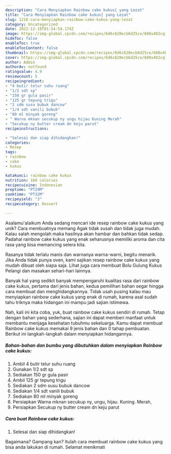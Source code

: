```yaml
---
description: "Cara Menyiapkan Rainbow cake kukus{ yang Lezat"
title: "Cara Menyiapkan Rainbow cake kukus{ yang Lezat"
slug: 1216-cara-menyiapkan-rainbow-cake-kukus-yang-lezat
category: Uncategorized
date: 2022-12-18T01:54:54.174Z
image: https://img-global.cpcdn.com/recipes/6d6c620ecb6d25ce/680x482cq70/rainbow-cake-kukus-foto-resep-utama.jpg
hideToc: false
enableToc: true
enableTocContent: false
thumbnail: https://img-global.cpcdn.com/recipes/6d6c620ecb6d25ce/680x482cq70/rainbow-cake-kukus-foto-resep-utama.jpg
cover: https://img-global.cpcdn.com/recipes/6d6c620ecb6d25ce/680x482cq70/rainbow-cake-kukus-foto-resep-utama.jpg
author: Admin
authorAv: notfound
ratingvalue: 4.9
reviewcount: 5
recipeingredient:
- "4 butir telur suhu ruang"
- "1/2 sdt sp"
- "150 gr gula pasir"
- "125 gr tepung trigu"
- "2 sdm susu bubuk dancow"
- "1/4 sdt vanili bubuk"
- "80 ml minyak goreng"
- " Warna mknan secukup ny ungu hijau Kuning Merah"
- "Secukup ny butter cream dn keju parut"
recipeinstructions:

- "Selesai dan siap dihidangkan!"
categories:
- Resep
tags:
- rainbow
- cake
- kukus

katakunci: rainbow cake kukus 
nutrition: 160 calories
recipecuisine: Indonesian
preptime: "PT29M"
cooktime: "PT32M"
recipeyield: "3"
recipecategory: Dessert

---
```



Asalamu'alaikum Anda sedang mencari ide resep rainbow cake kukus yang unik? Cara membuatnya memang Agak tidak susah dan tidak juga mudah. Kalau salah mengolah maka hasilnya akan hambar dan bahkan tidak sedap. Padahal rainbow cake kukus yang enak seharusnya memiliki aroma dan cita rasa yang bisa memancing selera kita.


Rasanya tidak terlalu manis dan warnanya warna-warni, begitu menarik. Jika Anda tidak punya oven, kami sajikan resep rainbow cake kukus yang mudah dibuat oleh siapa saja. Lihat juga cara membuat Bolu Gulung Kukus Pelangi dan masakan sehari-hari lainnya.

Banyak hal yang sedikit banyak mempengaruhi kualitas rasa dari rainbow cake kukus, pertama dari jenis bahan, kedua pemilihan bahan segar hingga cara membuat dan menghidangkannya. Tidak usah pusing kalau mau menyiapkan rainbow cake kukus yang enak di rumah, karena asal sudah tahu triknya maka hidangan ini mampu jadi sajian istimewa.


Nah, kali ini kita coba, yuk, buat rainbow cake kukus sendiri di rumah. Tetap dengan bahan yang sederhana, sajian ini dapat memberi manfaat untuk membantu menjaga kesehatan tubuhmu sekeluarga. Kamu dapat membuat Rainbow cake kukus memakai 9 jenis bahan dan 0 tahap pembuatan. Berikut ini langkah-langkah dalam menyiapkan hidangannya.

<!--inarticleads1-->

##### Bahan-bahan dan bumbu yang dibutuhkan dalam menyiapkan Rainbow cake kukus:

1. Ambil 4 butir telur suhu ruang
1. Gunakan 1/2 sdt sp
1. Sediakan 150 gr gula pasir
1. Ambil 125 gr tepung trigu
1. Sediakan 2 sdm susu bubuk dancow
1. Sediakan 1/4 sdt vanili bubuk
1. Sediakan 80 ml minyak goreng
1. Persiapkan  Warna mknan secukup ny, ungu, hijau. Kuning. Merah,
1. Persiapkan Secukup ny butter cream dn keju parut




<!--inarticleads2-->

##### Cara buat Rainbow cake kukus:


1. Selesai dan siap dihidangkan!



Bagaimana? Gampang kan? Itulah cara membuat rainbow cake kukus yang bisa anda lakukan di rumah. Selamat menikmati
